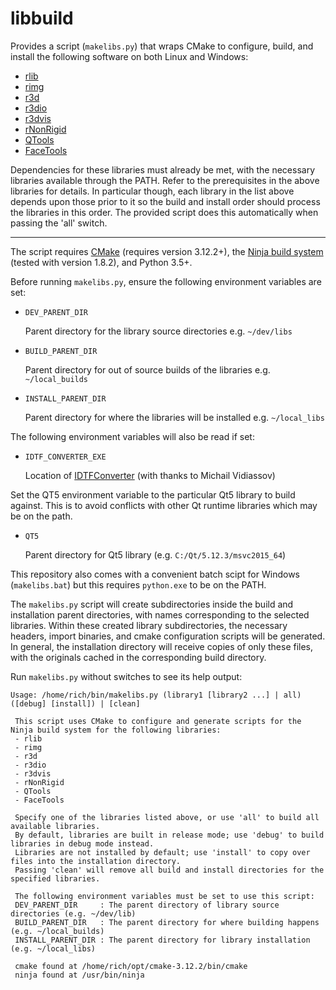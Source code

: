 # libbuild

Provides a script (`makelibs.py`) that wraps CMake to configure,
build, and install the following software on both Linux and Windows:
- [rlib](../../../rlib)
- [rimg](../../../rimg)
- [r3d](../../../r3d)
- [r3dio](../../../r3dio)
- [r3dvis](../../../r3dvis)
- [rNonRigid](../../../rNonRigid)
- [QTools](../../../QTools)
- [FaceTools](https://github.com/frontiersi/facetools)

Dependencies for these libraries must already be met, with the necessary libraries
available through the PATH. Refer to the prerequisites in the above libraries for details.
In particular though, each library in the list above depends upon those prior to it so the
build and install order should process the libraries in this order. The provided script
does this automatically when passing the 'all' switch.

---

The script requires [CMake](https://cmake.org/) (requires version 3.12.2+),
the [Ninja build system](https://github.com/ninja-build/ninja.git) (tested with
version 1.8.2), and Python 3.5+.

Before running `makelibs.py`, ensure the following environment variables are set:
- `DEV_PARENT_DIR`

    Parent directory for the library source directories e.g. `~/dev/libs`

- `BUILD_PARENT_DIR`

    Parent directory for out of source builds of the libraries e.g. `~/local_builds`

- `INSTALL_PARENT_DIR`

    Parent directory for where the libraries will be installed e.g. `~/local_libs`

The following environment variables will also be read if set:

- `IDTF_CONVERTER_EXE`

    Location of [IDTFConverter](www2.iaas.msu.ru/tmp/u3d/u3d-1.4.5_current.zip)
    (with thanks to Michail Vidiassov)

Set the QT5 environment variable to the particular Qt5 library to build against.
This is to avoid conflicts with other Qt runtime libraries which may be on the path.

- `QT5`

    Parent directory for Qt5 library (e.g. `C:/Qt/5.12.3/msvc2015_64`)

This repository also comes with a convenient batch scipt for Windows (`makelibs.bat`) but this
requires `python.exe` to be on the PATH.

The `makelibs.py` script will create subdirectories inside the build and installation
parent directories, with names corresponding to the selected libraries.
Within these created library subdirectories, the necessary headers, import binaries,
and cmake configuration scripts will be generated. In general, the installation
directory will receive copies of only these files, with the originals cached in
the corresponding build directory.

Run `makelibs.py` without switches to see its help output:

```
Usage: /home/rich/bin/makelibs.py (library1 [library2 ...] | all) ([debug] [install]) | [clean]

 This script uses CMake to configure and generate scripts for the Ninja build system for the following libraries:
 - rlib
 - rimg
 - r3d
 - r3dio
 - r3dvis
 - rNonRigid
 - QTools
 - FaceTools

 Specify one of the libraries listed above, or use 'all' to build all available libraries.
 By default, libraries are built in release mode; use 'debug' to build libraries in debug mode instead.
 Libraries are not installed by default; use 'install' to copy over files into the installation directory.
 Passing 'clean' will remove all build and install directories for the specified libraries.

 The following environment variables must be set to use this script:
 DEV_PARENT_DIR     : The parent directory of library source directories (e.g. ~/dev/lib)
 BUILD_PARENT_DIR   : The parent directory for where building happens (e.g. ~/local_builds)
 INSTALL_PARENT_DIR : The parent directory for library installation (e.g. ~/local_libs)

 cmake found at /home/rich/opt/cmake-3.12.2/bin/cmake
 ninja found at /usr/bin/ninja
```

